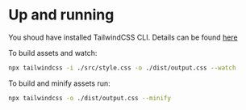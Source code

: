 # Up and running

You shoud have installed TailwindCSS CLI. Details can be found [here](https://tailwindcss.com/docs/installation)

To build assets and watch:

```bash
npx tailwindcss -i ./src/style.css -o ./dist/output.css --watch
```

To build and minify assets run:

```bash
npx tailwindcss -o ./dist/output.css --minify
```
